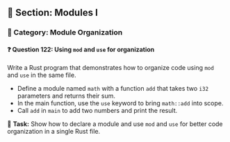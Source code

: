 ## 📘 Section: Modules I  
### 🔹 Category: Module Organization  
#### ❓ Question 122: Using `mod` and `use` for organization

Write a Rust program that demonstrates how to organize code using `mod` and `use` in the same file.

- Define a module named `math` with a function `add` that takes two `i32` parameters and returns their sum.
- In the main function, use the `use` keyword to bring `math::add` into scope.
- Call `add` in `main` to add two numbers and print the result.

🔧 **Task:** Show how to declare a module and use `mod` and `use` for better code organization in a single Rust file.
